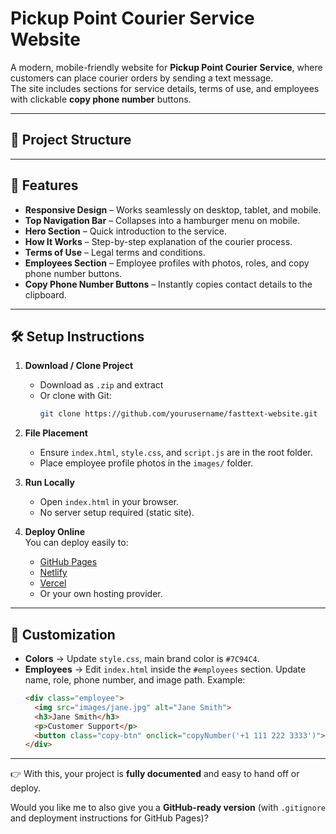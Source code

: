 # Pickup Point Courier Service Website

A modern, mobile-friendly website for **Pickup Point Courier Service**, where customers can place courier orders by sending a text message.  
The site includes sections for service details, terms of use, and employees with clickable **copy phone number** buttons.

---

## 📂 Project Structure


---

## 🚀 Features
- **Responsive Design** – Works seamlessly on desktop, tablet, and mobile.
- **Top Navigation Bar** – Collapses into a hamburger menu on mobile.
- **Hero Section** – Quick introduction to the service.
- **How It Works** – Step-by-step explanation of the courier process.
- **Terms of Use** – Legal terms and conditions.
- **Employees Section** – Employee profiles with photos, roles, and copy phone number buttons.
- **Copy Phone Number Buttons** – Instantly copies contact details to the clipboard.

---

## 🛠️ Setup Instructions

1. **Download / Clone Project**  
   - Download as `.zip` and extract  
   - Or clone with Git:
     ```bash
     git clone https://github.com/yourusername/fasttext-website.git
     ```

2. **File Placement**  
   - Ensure `index.html`, `style.css`, and `script.js` are in the root folder.  
   - Place employee profile photos in the `images/` folder.  

3. **Run Locally**  
   - Open `index.html` in your browser.  
   - No server setup required (static site).  

4. **Deploy Online**  
   You can deploy easily to:
   - [GitHub Pages](https://pages.github.com/)  
   - [Netlify](https://www.netlify.com/)  
   - [Vercel](https://vercel.com/)  
   - Or your own hosting provider.  

---

## 📸 Customization

- **Colors** → Update `style.css`, main brand color is `#7C94C4`.  
- **Employees** → Edit `index.html` inside the `#employees` section. Update name, role, phone number, and image path. Example:
  ```html
  <div class="employee">
    <img src="images/jane.jpg" alt="Jane Smith">
    <h3>Jane Smith</h3>
    <p>Customer Support</p>
    <button class="copy-btn" onclick="copyNumber('+1 111 222 3333')">Copy Number</button>
  </div>


---

👉 With this, your project is **fully documented** and easy to hand off or deploy.  

Would you like me to also give you a **GitHub-ready version** (with `.gitignore` and deployment instructions for GitHub Pages)?

